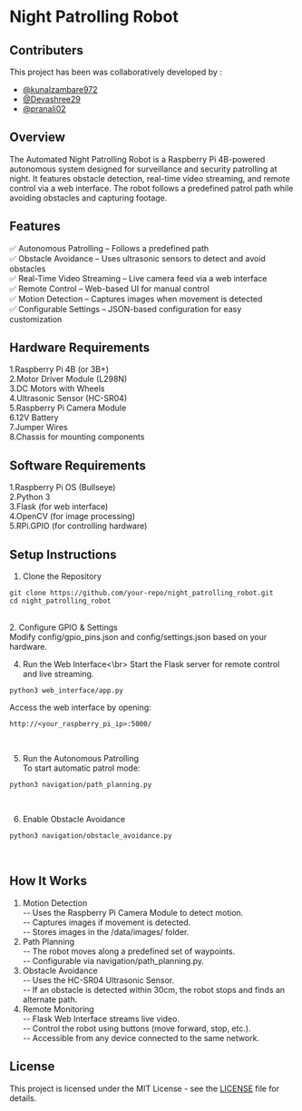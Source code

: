 # Night Patrolling Robot

## Contributers 
This project has been was collaboratively developed by :
- [@kunalzambare972](https://github.com/kunalzambare972)
- [@Devashree29](https://github.com/Devashree29)
- [@pranali02](https://github.com/pranali02) 

## Overview
The Automated Night Patrolling Robot is a Raspberry Pi 4B-powered autonomous system designed for surveillance and security patrolling at night. It features obstacle detection, real-time video streaming, and remote control via a web interface. The robot follows a predefined patrol path while avoiding obstacles and capturing footage.

## Features
✅ Autonomous Patrolling – Follows a predefined path <br/>
✅ Obstacle Avoidance – Uses ultrasonic sensors to detect and avoid obstacles <br/>
✅ Real-Time Video Streaming – Live camera feed via a web interface <br/>
✅ Remote Control – Web-based UI for manual control <br/>
✅ Motion Detection – Captures images when movement is detected <br/>
✅ Configurable Settings – JSON-based configuration for easy customization <br/>

## Hardware Requirements<br/>
1.Raspberry Pi 4B (or 3B+)<br/>
2.Motor Driver Module (L298N)<br/>
3.DC Motors with Wheels<br/>
4.Ultrasonic Sensor (HC-SR04)<br/>
5.Raspberry Pi Camera Module<br/>
6.12V Battery<br/>
7.Jumper Wires<br/>
8.Chassis for mounting components<br/>

## Software Requirements<br/>
1.Raspberry Pi OS (Bullseye)<br/>
2.Python 3<br/>
3.Flask (for web interface)<br/>
4.OpenCV (for image processing)<br/>
5.RPi.GPIO (for controlling hardware)<br/>

## Setup Instructions<br/>
1. Clone the Repository
```
git clone https://github.com/your-repo/night_patrolling_robot.git
cd night_patrolling_robot
```
<br/>
2. Configure GPIO & Settings<br/>
Modify config/gpio_pins.json and config/settings.json based on your hardware.
<br/>

4. Run the Web Interface<\br>
Start the Flask server for remote control and live streaming.
```
python3 web_interface/app.py
```
Access the web interface by opening:
```
http://<your_raspberry_pi_ip>:5000/
```
<br/>

5. Run the Autonomous Patrolling<br/>
To start automatic patrol mode:
```
python3 navigation/path_planning.py
```
<br/>

6. Enable Obstacle Avoidance
```  
python3 navigation/obstacle_avoidance.py
```
<br/>

## How It Works<br/>
1. Motion Detection<br/>
-- Uses the Raspberry Pi Camera Module to detect motion.<br/>
-- Captures images if movement is detected.<br/>
-- Stores images in the /data/images/ folder.<br/>
2. Path Planning<br/>
-- The robot moves along a predefined set of waypoints.<br/>
-- Configurable via navigation/path_planning.py.<br/>
3. Obstacle Avoidance<br/>
-- Uses the HC-SR04 Ultrasonic Sensor.<br/> 
-- If an obstacle is detected within 30cm, the robot stops and finds an alternate path.<br/>
4. Remote Monitoring<br/>
-- Flask Web Interface streams live video.<br/>
-- Control the robot using buttons (move forward, stop, etc.).<br/>
-- Accessible from any device connected to the same network.<br/>

## License

This project is licensed under the MIT License - see the [LICENSE](LICENSE) file for details.
